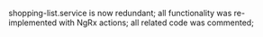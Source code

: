 shopping-list.service is now redundant;
all functionality was re-implemented with NgRx actions;
all related code was commented;